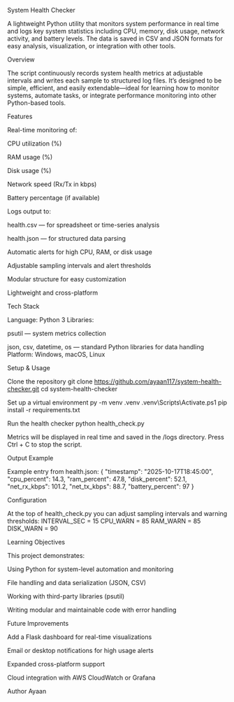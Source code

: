 System Health Checker

A lightweight Python utility that monitors system performance in real time and logs key system statistics including CPU, memory, disk usage, network activity, and battery levels. The data is saved in CSV and JSON formats for easy analysis, visualization, or integration with other tools.

Overview

The script continuously records system health metrics at adjustable intervals and writes each sample to structured log files. It’s designed to be simple, efficient, and easily extendable—ideal for learning how to monitor systems, automate tasks, or integrate performance monitoring into other Python-based tools.

Features

Real-time monitoring of:

CPU utilization (%)

RAM usage (%)

Disk usage (%)

Network speed (Rx/Tx in kbps)

Battery percentage (if available)

Logs output to:

health.csv — for spreadsheet or time-series analysis

health.json — for structured data parsing

Automatic alerts for high CPU, RAM, or disk usage

Adjustable sampling intervals and alert thresholds

Modular structure for easy customization

Lightweight and cross-platform

Tech Stack

Language: Python 3
Libraries:

psutil — system metrics collection

json, csv, datetime, os — standard Python libraries for data handling
Platform: Windows, macOS, Linux

Setup & Usage

Clone the repository
git clone https://github.com/ayaan117/system-health-checker.git
cd system-health-checker

Set up a virtual environment
py -m venv .venv
.venv\Scripts\Activate.ps1
pip install -r requirements.txt

Run the health checker
python health_check.py

Metrics will be displayed in real time and saved in the /logs directory.
Press Ctrl + C to stop the script.

Output Example

Example entry from health.json:
{
"timestamp": "2025-10-17T18:45:00",
"cpu_percent": 14.3,
"ram_percent": 47.8,
"disk_percent": 52.1,
"net_rx_kbps": 101.2,
"net_tx_kbps": 88.7,
"battery_percent": 97
}

Configuration

At the top of health_check.py you can adjust sampling intervals and warning thresholds:
INTERVAL_SEC = 15
CPU_WARN = 85
RAM_WARN = 85
DISK_WARN = 90

Learning Objectives

This project demonstrates:

Using Python for system-level automation and monitoring

File handling and data serialization (JSON, CSV)

Working with third-party libraries (psutil)

Writing modular and maintainable code with error handling

Future Improvements

Add a Flask dashboard for real-time visualizations

Email or desktop notifications for high usage alerts

Expanded cross-platform support

Cloud integration with AWS CloudWatch or Grafana

Author
Ayaan